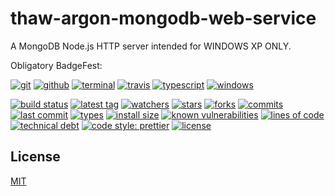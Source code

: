 # thaw-argon-mongodb-web-service
A MongoDB Node.js HTTP server intended for WINDOWS XP ONLY.

Obligatory BadgeFest:

[![git][git-badge-image]][git-url]
[![github][github-badge-image]][github-url]
[![terminal][terminal-badge-image]][terminal-url]
[![travis][travis-badge-image]][travis-url]
[![typescript][typescript-badge-image]][typescript-url]
[![windows][windows-badge-image]][windows-url]

[![build status][build-status-badge-image]][build-status-url]
[![latest tag][latest-tag-badge-image]][latest-tag-url]
[![watchers][watchers-badge-image]][watchers-url]
[![stars][stars-badge-image]][stars-url]
[![forks][forks-badge-image]][forks-url]
[![commits][commits-badge-image]][commits-url]
[![last commit][last-commit-badge-image]][last-commit-url]
[![types][types-badge-image]][types-url]
[![install size][install-size-badge-image]][install-size-url]
[![known vulnerabilities][known-vulnerabilities-badge-image]][known-vulnerabilities-url]
[![lines of code][lines-of-code-badge-image]][lines-of-code-url]
[![technical debt][technical-debt-badge-image]][technical-debt-url]
[![code style: prettier][prettier-badge-image]][prettier-url]
[![license][license-badge-image]][license-url]

## License
[MIT](https://choosealicense.com/licenses/mit/)

[git-badge-image]: https://badgen.net/badge/icon/git?icon=git&label
[git-url]: https://git-scm.com
[github-badge-image]: https://badgen.net/badge/icon/github?icon=github&label
[github-url]: https://github.com
[terminal-badge-image]: https://badgen.net/badge/icon/terminal?icon=terminal&label
[terminal-url]: https://en.wikipedia.org/wiki/History_of_Unix
[travis-badge-image]: https://badgen.net/badge/icon/travis?icon=travis&label
[travis-url]: https://travis-ci.com
[typescript-badge-image]: https://badgen.net/badge/icon/typescript?icon=typescript&label
[typescript-url]: https://www.typescriptlang.org
[windows-badge-image]: https://badgen.net/badge/icon/windows?icon=windows&label
[windows-url]: https://www.microsoft.com/en-us/windows

[build-status-badge-image]: https://secure.travis-ci.org/tom-weatherhead/thaw-argon-mongodb-web-service.svg
[build-status-url]: https://travis-ci.org/tom-weatherhead/thaw-argon-mongodb-web-service
[latest-tag-badge-image]: https://badgen.net/github/tag/tom-weatherhead/thaw-argon-mongodb-web-service
[latest-tag-url]: https://github.com/tom-weatherhead/thaw-argon-mongodb-web-service/tags
[watchers-badge-image]: https://badgen.net/github/watchers/tom-weatherhead/thaw-argon-mongodb-web-service
[watchers-url]: https://github.com/tom-weatherhead/thaw-argon-mongodb-web-service/watchers
[stars-badge-image]: https://badgen.net/github/stars/tom-weatherhead/thaw-argon-mongodb-web-service
[stars-url]: https://github.com/tom-weatherhead/thaw-argon-mongodb-web-service/stargazers
[forks-badge-image]: https://badgen.net/github/forks/tom-weatherhead/thaw-argon-mongodb-web-service
[forks-url]: https://github.com/tom-weatherhead/thaw-argon-mongodb-web-service/network/members
[commits-badge-image]: https://badgen.net/github/commits/tom-weatherhead/thaw-argon-mongodb-web-service
[commits-url]: https://github.com/tom-weatherhead/thaw-argon-mongodb-web-service/commits/master
[last-commit-badge-image]: https://badgen.net/github/last-commit/tom-weatherhead/thaw-argon-mongodb-web-service
[last-commit-url]: https://badgen.net/github/last-commit/tom-weatherhead/thaw-argon-mongodb-web-service
[types-badge-image]: https://badgen.net/npm/types/thaw-argon-mongodb-web-service
[types-url]: https://badgen.net/npm/types/thaw-argon-mongodb-web-service
[install-size-badge-image]: https://badgen.net/packagephobia/install/thaw-argon-mongodb-web-service
[install-size-url]: https://badgen.net/packagephobia/install/thaw-argon-mongodb-web-service
[known-vulnerabilities-badge-image]: https://snyk.io/test/github/tom-weatherhead/thaw-argon-mongodb-web-service/badge.svg?targetFile=package.json&package-lock.json
[known-vulnerabilities-url]: https://snyk.io/test/github/tom-weatherhead/thaw-argon-mongodb-web-service?targetFile=package.json&package-lock.json
[lines-of-code-badge-image]: https://badgen.net/codeclimate/loc/tom-weatherhead/thaw-argon-mongodb-web-service
[lines-of-code-url]: https://badgen.net/codeclimate/loc/tom-weatherhead/thaw-argon-mongodb-web-service
[technical-debt-badge-image]: https://badgen.net/codeclimate/tech-debt/tom-weatherhead/thaw-argon-mongodb-web-service
[technical-debt-url]: https://badgen.net/codeclimate/tech-debt/tom-weatherhead/thaw-argon-mongodb-web-service
[prettier-badge-image]: https://img.shields.io/badge/code_style-prettier-ff69b4.svg?style=flat-square
[prettier-url]: https://github.com/prettier/prettier
[license-badge-image]: https://img.shields.io/github/license/mashape/apistatus.svg
[license-url]: https://github.com/tom-weatherhead/thaw-argon-mongodb-web-service/blob/master/LICENSE
